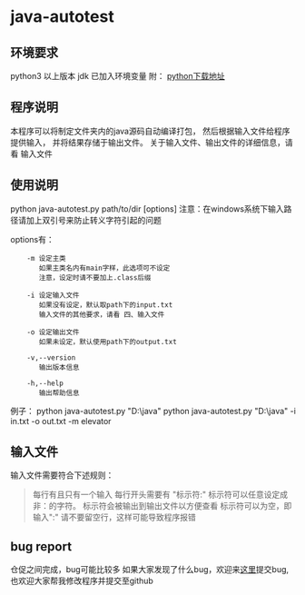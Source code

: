 java-autotest
===============================

环境要求
--------------------------
python3 以上版本
jdk 已加入环境变量
附：
[python下载地址](https://www.python.org/downloads/)

程序说明
----------------------
本程序可以将制定文件夹内的java源码自动编译打包，
然后根据输入文件给程序提供输入，
并将结果存储于输出文件。
关于输入文件、输出文件的详细信息，请看 输入文件

使用说明
------------------------
python java-autotest.py path/to/dir [options]
注意：在windows系统下输入路径请加上双引号来防止转义字符引起的问题

 options有：

        -m 设定主类
           如果主类名内有main字样，此选项可不设定
           注意，设定时请不要加上.class后缀

        -i 设定输入文件
           如果没有设定，默认取path下的input.txt
           输入文件的其他要求，请看 四、输入文件
    
        -o 设定输出文件
           如果未设定，默认使用path下的output.txt
    
        -v,--version
           输出版本信息
    
        -h,--help
           输出帮助信息

例子：
        python java-autotest.py "D:\java"
        python java-autotest.py "D:\java" -i in.txt -o out.txt -m elevator

输入文件
-----------------------
输入文件需要符合下述规则：
> 每行有且只有一个输入
> 每行开头需要有 "标示符:"
>   标示符可以任意设定成非：的字符。
>   标示符会被输出到输出文件以方便查看
>   标示符可以为空，即输入":"
> 请不要留空行，这样可能导致程序报错

bug report
------------------
仓促之间完成，bug可能比较多
如果大家发现了什么bug，欢迎来[这里](https://github.com/wTea0x1/Java-Autotest/issue)提交bug,
也欢迎大家帮我修改程序并提交至github
